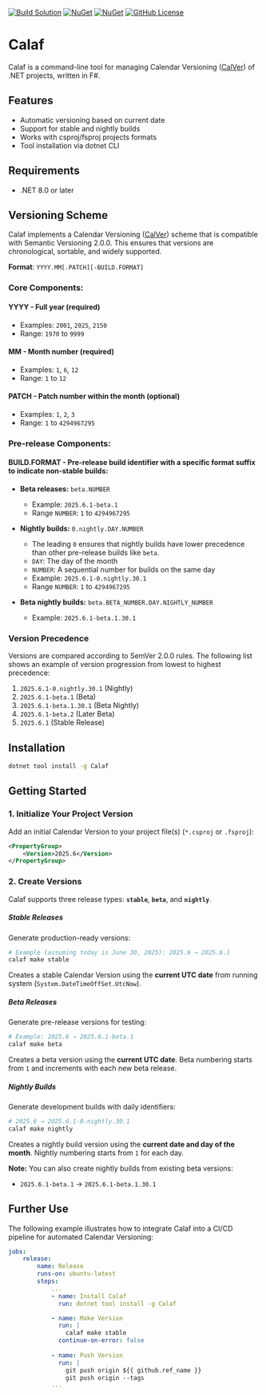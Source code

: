 [![Build Solution](https://github.com/pacificrelease/Calaf/actions/workflows/build.yml/badge.svg?branch=main)](https://github.com/pacificrelease/Calaf/actions/workflows/build.yml)
[![NuGet](https://img.shields.io/nuget/v/Calaf.svg)](https://www.nuget.org/packages/Calaf/)
[![NuGet](https://img.shields.io/nuget/dt/Calaf.svg?color=black)](https://www.nuget.org/packages/Calaf/)
[![GitHub License](https://img.shields.io/badge/license-Apache%202-navy.svg)](https://raw.githubusercontent.com/pacificrelease/Calaf/main/LICENSE)

# Calaf

Calaf is a command-line tool for managing Calendar Versioning ([CalVer](https://calver.org)) of .NET projects, written in F#.

## Features

- Automatic versioning based on current date
- Support for stable and nightly builds
- Works with csproj/fsproj projects formats
- Tool installation via dotnet CLI

## Requirements

- .NET 8.0 or later

## Versioning Scheme

Calaf implements a Calendar Versioning ([CalVer](https://calver.org)) scheme that is compatible with Semantic Versioning 2.0.0. This ensures that versions are chronological, sortable, and widely supported.

**Format**: `YYYY.MM[.PATCH][-BUILD.FORMAT]`

### Core Components:

#### YYYY - Full year (required)

- Examples: `2001`, `2025`, `2150`
- Range: `1970` to `9999`

#### MM - Month number (required)

- Examples: `1`, `6`, `12`
- Range: `1` to `12`

#### PATCH - Patch number within the month (optional)

- Examples: `1`, `2`, `3`
- Range: `1` to `4294967295`

### Pre-release Components:

#### BUILD.FORMAT - Pre-release build identifier with a specific format suffix to indicate non-stable builds:

* **Beta releases:** `beta.NUMBER`

  * Example: `2025.6.1-beta.1`
  * Range `NUMBER`: `1` to `4294967295`

* **Nightly builds:** `0.nightly.DAY.NUMBER`

  * The leading `0` ensures that nightly builds have lower precedence than other pre-release builds like `beta`.
  * `DAY`: The day of the month
  * `NUMBER`: A sequential number for builds on the same day
  * Example: `2025.6.1-0.nightly.30.1`
  * Range `NUMBER`: `1` to `4294967295`

* **Beta nightly builds:** `beta.BETA_NUMBER.DAY.NIGHTLY_NUMBER`

  * Example: `2025.6.1-beta.1.30.1`

### Version Precedence

Versions are compared according to SemVer 2.0.0 rules. The following list shows an example of version progression from lowest to highest precedence:

1. `2025.6.1-0.nightly.30.1` (Nightly)
2. `2025.6.1-beta.1` (Beta)
3. `2025.6.1-beta.1.30.1` (Beta Nightly)
4. `2025.6.1-beta.2` (Later Beta)
5. `2025.6.1` (Stable Release)


## Installation

```bash
dotnet tool install -g Calaf
```


## Getting Started

### 1. Initialize Your Project Version

Add an initial Calendar Version to your project file(s) (`*.csproj` or `.fsproj`):

```xml
<PropertyGroup>
    <Version>2025.6</Version>
</PropertyGroup>
```

### 2. Create Versions

Calaf supports three release types: **`stable`**, **`beta`**, and **`nightly`**.

##### Stable Releases

Generate production-ready versions:

```bash
# Example (assuming today is June 30, 2025): 2025.6 → 2025.6.1
calaf make stable
```

Creates a stable Calendar Version using the **current UTC date** from running system (`System.DateTimeOffSet.UtcNow`). 

##### Beta Releases

Generate pre-release versions for testing:

```bash
# Example: 2025.6 → 2025.6.1-beta.1
calaf make beta 
```

Creates a beta version using the **current UTC date**. Beta numbering starts from `1` and increments with each new beta release. 

##### Nightly Builds

Generate development builds with daily identifiers:

```bash
# 2025.6 → 2025.6.1-0.nightly.30.1
calaf make nightly 
```

Creates a nightly build version using the **current date and day of the month**. Nightly numbering starts from `1` for each day.

**Note:** You can also create nightly builds from existing beta versions:

* `2025.6.1-beta.1` → `2025.6.1-beta.1.30.1`


## Further Use

The following example illustrates how to integrate Calaf into a CI/CD pipeline for automated Calendar Versioning:

```yaml
jobs:
    release:
        name: Release
        runs-on: ubuntu-latest
        steps:
            ...
            - name: Install Calaf
              run: dotnet tool install -g Calaf

            - name: Make Version
              run: |
                calaf make stable
              continue-on-error: false
            
            - name: Push Version
              run: |                
                git push origin ${{ github.ref_name }}
                git push origin --tags
            ...